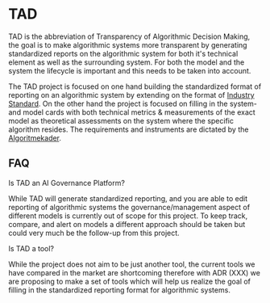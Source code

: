 # TAD

TAD is the abbreviation of Transparency of Algorithmic Decision Making, the goal is to make algorithmic systems more
transparent by generating standardized reports on the algorithmic system for both it's technical element as well as the
surrounding system. For both the model and the system the lifecycle is important and this needs to be taken into
account.

The TAD project is focused on one hand building the standardized format of reporting on an algorithmic system by
extending on the format of [Industry Standard](Reporting-Standard%2Findex.md). On the other hand the project is focused
on filling in the system- and model cards with both technical metrics & measurements of the exact model as theoretical
assessments on the system where the specific algorithm resides. The requirements and instruments are dictated by the
[Algoritmekader](https://minbzk.github.io/Algoritmekader/).

## FAQ

Is TAD an AI Governance Platform?

While TAD will generate standardized reporting, and you are able to edit reporting of algorithmic systems the
governance/management aspect of different models is currently out of scope for this project. To keep track, compare,
and alert on models a different approach should be taken but could very much be the follow-up from this project.

Is TAD a tool?

While the project does not aim to be just another tool, the current tools we have compared in the market are
shortcoming therefore with ADR (XXX) we are proposing to make a set of tools which will help us realize the goal
of filling in the standardized reporting format for algorithmic systems.
